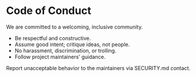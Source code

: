 # Code of Conduct

We are committed to a welcoming, inclusive community.

- Be respectful and constructive.
- Assume good intent; critique ideas, not people.
- No harassment, discrimination, or trolling.
- Follow project maintainers’ guidance.

Report unacceptable behavior to the maintainers via SECURITY.md contact.

